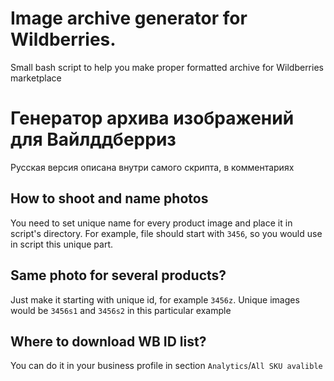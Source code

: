 # Image archive generator for Wildberries. 
Small bash script to help you make proper formatted archive for Wildberries marketplace
# Генератор архива изображений для Вайлддберриз
Русская версия описана внутри самого скрипта, в комментариях
## How to shoot and name photos
You need to set unique name for every product image and place it in script's directory. For example, file should start with `3456`, so you would use in script this unique part.
## Same photo for several products?
Just make it starting with unique id, for example `3456z`. Unique images would be `3456s1` and `3456s2` in this particular example
## Where to download WB ID list?
You can do it in your business profile in section `Analytics`/`All SKU avalible`
